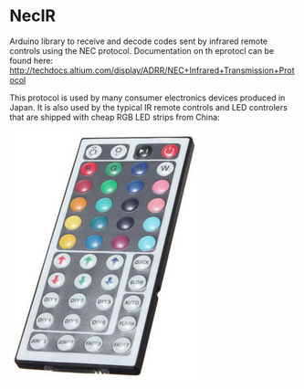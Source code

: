 NecIR
=====

Arduino library to receive and decode codes sent by infrared remote controls using the NEC protocol.
Documentation on th eprotocl can be found here: http://techdocs.altium.com/display/ADRR/NEC+Infrared+Transmission+Protocol

This protocol is used by many consumer electronics devices produced in Japan.
It is also used by the typical IR remote controls and LED controlers that are shipped with cheap RGB LED strips from China:

<img src="ir_control.jpg">

